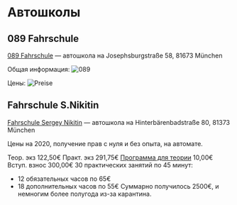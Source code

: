 # Автошколы

## 089 Fahrschule

[089 Fahrschule](https://www.089-fahrschule.de/) — автошкола на Josephsburgstraße 58, 81673 München

Общая информация:
![089](Resources/Fahrschulen/089/089.png)

Цены:
![Preise](Resources/Fahrschulen/089/089-preise.png)

## Fahrschule S.Nikitin

[Fahrschule Sergey Nikitin](http://fahrschule-nikitin.de/) — автошкола на Hinterbärenbadstraße 80, 81373 München


Цены на 2020, получение прав с нуля и без опыта, на автомате.

Теор. экз	122,50€
Практ. экз	291,75€
[Программа для теории](https://play.google.com/store/apps/details?id=de.theorie24.fs.multilingual&hl=de&gl=US)	10,00€
Вступ. взнос	300,00€
30 практических занятий по 45 минут:
 * 12 обязательных часов по 65€
 * 18 дополнительных часов по 55€
Суммарно получилось 2500€, и немногим более полугода из-за карантина.
